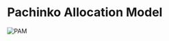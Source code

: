 # Pachinko Allocation Model
![PAM](https://raw.githubusercontent.com/yusaku-i/topic_models.jl/master/graphical_models/pam.png)
